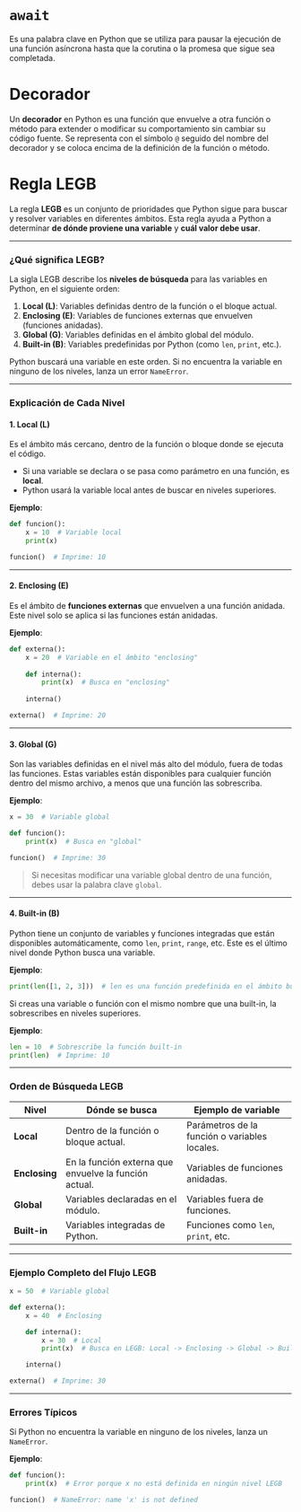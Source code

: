 
# `await`
Es una palabra clave en Python que se utiliza para pausar la ejecución de una función asíncrona hasta que la corutina o la promesa que sigue sea completada.



# Decorador
Un **decorador** en Python es una función que envuelve a otra función o método para extender o modificar su comportamiento sin cambiar su código fuente. Se representa con el símbolo `@` seguido del nombre del decorador y se coloca encima de la definición de la función o método.


# Regla LEGB

La regla **LEGB** es un conjunto de prioridades que Python sigue para buscar y resolver variables en diferentes ámbitos. Esta regla ayuda a Python a determinar **de dónde proviene una variable** y **cuál valor debe usar**.

---

### **¿Qué significa LEGB?**

La sigla LEGB describe los **niveles de búsqueda** para las variables en Python, en el siguiente orden:

1. **Local (L)**: Variables definidas dentro de la función o el bloque actual.
2. **Enclosing (E)**: Variables de funciones externas que envuelven (funciones anidadas).
3. **Global (G)**: Variables definidas en el ámbito global del módulo.
4. **Built-in (B)**: Variables predefinidas por Python (como `len`, `print`, etc.).

Python buscará una variable en este orden. Si no encuentra la variable en ninguno de los niveles, lanza un error `NameError`.

---

### **Explicación de Cada Nivel**

#### **1. Local (L)**

Es el ámbito más cercano, dentro de la función o bloque donde se ejecuta el código.

- Si una variable se declara o se pasa como parámetro en una función, es **local**.
- Python usará la variable local antes de buscar en niveles superiores.

**Ejemplo**:

```python
def funcion():
    x = 10  # Variable local
    print(x)

funcion()  # Imprime: 10
```

---

#### **2. Enclosing (E)**

Es el ámbito de **funciones externas** que envuelven a una función anidada. Este nivel solo se aplica si las funciones están anidadas.

**Ejemplo**:

```python
def externa():
    x = 20  # Variable en el ámbito "enclosing"
    
    def interna():
        print(x)  # Busca en "enclosing"
    
    interna()

externa()  # Imprime: 20
```

---

#### **3. Global (G)**

Son las variables definidas en el nivel más alto del módulo, fuera de todas las funciones. Estas variables están disponibles para cualquier función dentro del mismo archivo, a menos que una función las sobrescriba.

**Ejemplo**:

```python
x = 30  # Variable global

def funcion():
    print(x)  # Busca en "global"

funcion()  # Imprime: 30
```

> Si necesitas modificar una variable global dentro de una función, debes usar la palabra clave `global`.

---

#### **4. Built-in (B)**

Python tiene un conjunto de variables y funciones integradas que están disponibles automáticamente, como `len`, `print`, `range`, etc. Este es el último nivel donde Python busca una variable.

**Ejemplo**:

```python
print(len([1, 2, 3]))  # len es una función predefinida en el ámbito built-in
```

Si creas una variable o función con el mismo nombre que una built-in, la sobrescribes en niveles superiores.

**Ejemplo**:

```python
len = 10  # Sobrescribe la función built-in
print(len)  # Imprime: 10
```

---

### **Orden de Búsqueda LEGB**

|Nivel|Dónde se busca|Ejemplo de variable|
|---|---|---|
|**Local**|Dentro de la función o bloque actual.|Parámetros de la función o variables locales.|
|**Enclosing**|En la función externa que envuelve la función actual.|Variables de funciones anidadas.|
|**Global**|Variables declaradas en el módulo.|Variables fuera de funciones.|
|**Built-in**|Variables integradas de Python.|Funciones como `len`, `print`, etc.|

---

### **Ejemplo Completo del Flujo LEGB**

```python
x = 50  # Variable global

def externa():
    x = 40  # Enclosing

    def interna():
        x = 30  # Local
        print(x)  # Busca en LEGB: Local -> Enclosing -> Global -> Built-in

    interna()

externa()  # Imprime: 30
```

---

### **Errores Típicos**

Si Python no encuentra la variable en ninguno de los niveles, lanza un `NameError`.

**Ejemplo**:

```python
def funcion():
    print(x)  # Error porque x no está definida en ningún nivel LEGB

funcion()  # NameError: name 'x' is not defined
```

